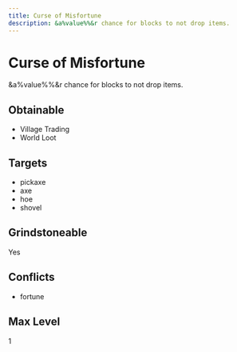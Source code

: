 ```yaml
---
title: Curse of Misfortune
description: &a%value%%&r chance for blocks to not drop items.
---
```

# Curse of Misfortune
&a%value%%&r chance for blocks to not drop items.
## Obtainable

- Village Trading
- World Loot
## Targets
- pickaxe
 - axe
 - hoe
 - shovel
## Grindstoneable
Yes
## Conflicts
- fortune
## Max Level
1
